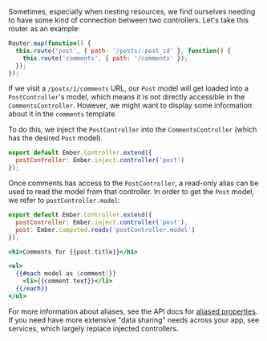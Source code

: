 Sometimes, especially when nesting resources, we find ourselves needing
to have some kind of connection between two controllers. Let's take this
router as an example:

```javascript {data-filename=app/router.js}
Router.map(function() {
  this.route('post', { path: '/posts/:post_id' }, function() {
    this.route('comments', { path: '/comments' });
  });
});
```

If we visit a `/posts/1/comments` URL, our `Post` model will get
loaded into a `PostController`'s model, which means it is not directly
accessible in the `CommentsController`. However, we might want to display
some information about it in the `comments` template.

To do this, we inject the `PostController` into the
`CommentsController` (which has the desired `Post` model).

```javascript {data-filename=app/controllers/comments.js}
export default Ember.Controller.extend({
  postController: Ember.inject.controller('post')
});
```

Once comments has access to the `PostController`, a read-only alias can be
used to read the model from that controller. In order to get the
`Post` model, we refer to `postController.model`:

```javascript {data-filename=app/controllers/comments.js}
export default Ember.Controller.extend({
  postController: Ember.inject.controller('post'),
  post: Ember.computed.reads('postController.model')
});
```

```handlebars {data-filename=app/templates/comments.hbs}
<h1>Comments for {{post.title}}</h1>

<ul>
  {{#each model as |comment|}}
    <li>{{comment.text}}</li>
  {{/each}}
</ul>
```

For more information about aliases, see the API docs for
[aliased properties](https://api.emberjs.com/#method_computed_alias). If you need have more extensive "data sharing" needs across your app, see services, which largely replace injected controllers.
